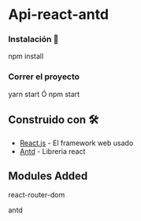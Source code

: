 # Api-react-antd

### Instalación 🔧

npm install

### Correr el proyecto

yarn start Ó npm start

## Construido con 🛠️

- [React.js](https://es.reactjs.org/) - El framework web usado
- [Antd](https://ant.design/components/overview/) - Libreria react

## Modules Added

react-router-dom

antd

